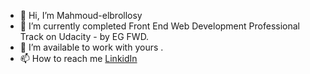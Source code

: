 - 👋 Hi, I’m Mahmoud-elbrollosy
- 🌱 I’m currently completed Front End Web Development Professional Track on Udacity - by EG FWD.
- 💞️ I’m available to work with yours .
- 📫 How to reach me [LinkidIn](https://www.linkedin.com/in/mahmoud-el-brolosy/)

<!---
m-elbrollosy/m-elbrollosy is a ✨ special ✨ repository because its `README.md` (this file) appears on your GitHub profile.
You can click the Preview link to take a look at your changes.
--->
